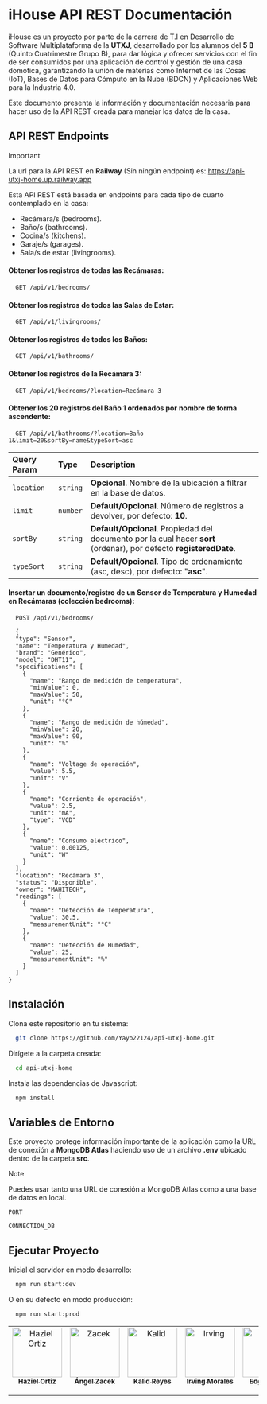 
# iHouse API REST Documentación

iHouse es un proyecto por parte de la carrera de T.I en Desarrollo de Software Multiplataforma de la **UTXJ**, desarrollado por los alumnos del **5 B** (Quinto Cuatrimestre Grupo B), para dar lógica y ofrecer servicios con el fin de ser consumidos por una aplicación de control y gestión de una casa domótica, garantizando la unión de materias como Internet de las Cosas (IoT), Bases de Datos para Cómputo en la Nube (BDCN) y Aplicaciones Web para la Industria 4.0.

Este documento presenta la información y documentación necesaria para hacer uso de la API REST creada para manejar los datos de la casa.



## API REST Endpoints

> [!IMPORTANT]  
> La url para la API REST en **Railway** (Sin ningún endpoint) es: https://api-utxj-home.up.railway.app

Esta API REST está basada en endpoints para cada tipo de cuarto contemplado en la casa:

- Recámara/s (bedrooms).
- Baño/s (bathrooms).
- Cocina/s (kitchens).
- Garaje/s (garages).
- Sala/s de estar (livingrooms).

#### Obtener los registros de todas las Recámaras:

```http
  GET /api/v1/bedrooms/
```

#### Obtener los registros de todos las Salas de Estar:

```http
  GET /api/v1/livingrooms/
```

#### Obtener los registros de todos los Baños:

```http
  GET /api/v1/bathrooms/
```


#### Obtener los registros de la **Recámara 3**:

```http
  GET /api/v1/bedrooms/?location=Recámara 3
```

#### Obtener los 20 registros del **Baño 1** ordenados por **nombre** de forma **ascendente**:

```http
  GET /api/v1/bathrooms/?location=Baño 1&limit=20&sortBy=name&typeSort=asc
```

| Query Param | Type     | Description                       |
| :-------- | :------- | :-------------------------------- |
| `location`      | `string` | **Opcional**. Nombre de la ubicación a filtrar en la base de datos. |
| `limit`      | `number` | **Default/Opcional**. Número de registros a devolver, por defecto: **10**. |
| `sortBy`      | `string` | **Default/Opcional**. Propiedad del documento por la cual hacer **sort** (ordenar), por defecto **registeredDate**. |
| `typeSort`      | `string` | **Default/Opcional**. Tipo de ordenamiento (asc, desc), por defecto: "**asc**". |

#### Insertar un documento/registro de un Sensor de Temperatura y Humedad en Recámaras (colección bedrooms):

```http
  POST /api/v1/bedrooms/

  {
  "type": "Sensor",
  "name": "Temperatura y Humedad",
  "brand": "Genérico",
  "model": "DHT11",
  "specifications": [
    {
      "name": "Rango de medición de temperatura",
      "minValue": 0,
      "maxValue": 50,
      "unit": "°C"
    },
    {
      "name": "Rango de medición de húmedad",
      "minValue": 20,
      "maxValue": 90,
      "unit": "%"
    },
    {
      "name": "Voltage de operación",
      "value": 5.5,
      "unit": "V"
    },
    {
      "name": "Corriente de operación",
      "value": 2.5,
      "unit": "mA",
      "type": "VCD"
    },
    {
      "name": "Consumo eléctrico",
      "value": 0.00125,
      "unit": "W"
    }
  ],
  "location": "Recámara 3",
  "status": "Disponible",
  "owner": "MAHITECH",
  "readings": [
    {
      "name": "Detección de Temperatura",
      "value": 30.5,
      "measurementUnit": "°C"
    },
    {
      "name": "Detección de Humedad",
      "value": 25,
      "measurementUnit": "%"
    }
  ]
}
```

## Instalación

Clona este repositorio en tu sistema:
```bash
  git clone https://github.com/Yayo22124/api-utxj-home.git
```

Dirígete a la carpeta creada: 

```bash
  cd api-utxj-home
```

Instala las dependencias de Javascript:

```bash
  npm install
```
    
## Variables de Entorno

Este proyecto protege información importante de la aplicación como la URL de conexión a **MongoDB Atlas** haciendo uso de un archivo **.env** ubicado dentro de la carpeta **src**.

> [!NOTE]  
> Puedes usar tanto una URL de conexión a MongoDB Atlas como a una base de datos en local. 

`PORT`

`CONNECTION_DB`


## Ejecutar Proyecto

Inicial el servidor en modo desarrollo:

```bash
  npm run start:dev
```

O en su defecto en modo producción:

```bash
  npm run start:prod
```

<table>
  <tbody>
    <tr>
      <td align="center" valign="top" width="14.28%"><a href="https://github.com/Yayo22124"><img src="https://avatars.githubusercontent.com/Yayo22124" width="100px;" alt="Haziel Ortiz"/><br /><sub><b>Haziel Ortiz</b></sub></a><br /></td>
      <td align="center" valign="top" width="14.28%"><a href="https://github.com/Zac-ek"><img src="https://avatars.githubusercontent.com/Zac-ek" width="100px;" alt="Zacek"/><br /><sub><b>Ángel Zacek</b></sub></a><br /></td>
      <td align="center" valign="top" width="14.28%"><a href="https://github.com/KalidRs"><img src="https://avatars.githubusercontent.com/KalidRs" width="100px;" alt="Kalid"/><br /><sub><b>Kalid Reyes</b></sub></a><br /></td>
      <td align="center" valign="top" width="14.28%"><a href="https://github.com/IrvingMordo"><img src="https://avatars.githubusercontent.com/IrvingMordo" width="100px;" alt="Irving"/><br /><sub><b>Irving Morales</b></sub></a><br /></td>
      <td align="center" valign="top" width="14.28%"><a href="https://github.com/Ederdal"><img src="https://avatars.githubusercontent.com/Ederdal" width="100px;" alt="Edgar"/><br /><sub><b>Edgar Cruz</b></sub></a><br /></td>
      <td align="center" valign="top" width="14.28%"><a href="https://github.com/MendezPro"><img src="https://avatars.githubusercontent.com/MendezPro" width="100px;" alt="Orlando Méndez"/><br /><sub><b>Orlando Méndez</b></sub></a><br /></td>
      <td align="center" valign="top" width="14.28%"><a href="https://github.com/Ali-2121"><img src="https://avatars.githubusercontent.com/Ali-2121" width="100px;" alt="Alina Bonilla"/><br /><sub><b>Alina Bonilla</b></sub></a><br /></td>
      <td align="center" valign="top" width="14.28%"><a href="https://github.com/Aldotd12"><img src="https://avatars.githubusercontent.com/Aldotd12" width="100px;" alt="Aldo Tolentino"/><br /><sub><b>Aldo Tolentino</b></sub></a><br /></td>
    </tr>
  </tbody>
</table>
